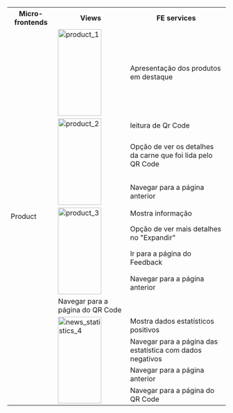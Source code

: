 
<table>
  <tr>
    <th>Micro-frontends</th>
    <th>Views</th>
    <th>FE services</th>
  </tr>
  <tr>
    <td rowspan="16">Product</td>
    <td rowspan="1"><img src="../image/Product_1.png" alt="product_1" width="100" height="200"></td>
    <td>Apresentação dos produtos em destaque</td>
  </tr>
    <td rowspan="3"><img src="../image/Product_2.png" alt="product_2" width="100" height="200"></td>
    <td>leitura de Qr Code</td>
  </tr>
  <tr>
    <td>Opção de ver os detalhes da carne que foi lida pelo QR Code </td>
  </tr>
  <tr>
    <td>Navegar para a página anterior</td>
  </tr>
   </tr>
    <td rowspan="4"><img src="../image/Product_3.png" alt="product_3" width="100" height="200"></td>
    <td>Mostra informação</td>
  </tr>
  <tr>
    <td>Opção de ver mais detalhes no "Expandir"</td>
  </tr>
   <tr>
    <td>Ir para a página do Feedback</td>
  </tr>
  <tr>
    <td>Navegar para a página anterior</td>
  </tr>
  <tr>
    <td>Navegar para a página do QR Code</td>
  </tr> 
    <td rowspan="4"><img src="../image/News&Statistics_4.png" alt="news_statistics_4" width="100" height="200"></td>
    <td>Mostra dados estatísticos positivos</td>
  </tr>
  <tr>
    <td>Navegar para a página das estatística com dados negativos</td>
  </tr>
  <tr>
    <td>Navegar para a página anterior</td>
  </tr>
  <tr>
    <td>Navegar para a página do QR Code</td>
  </tr> 
</table>
